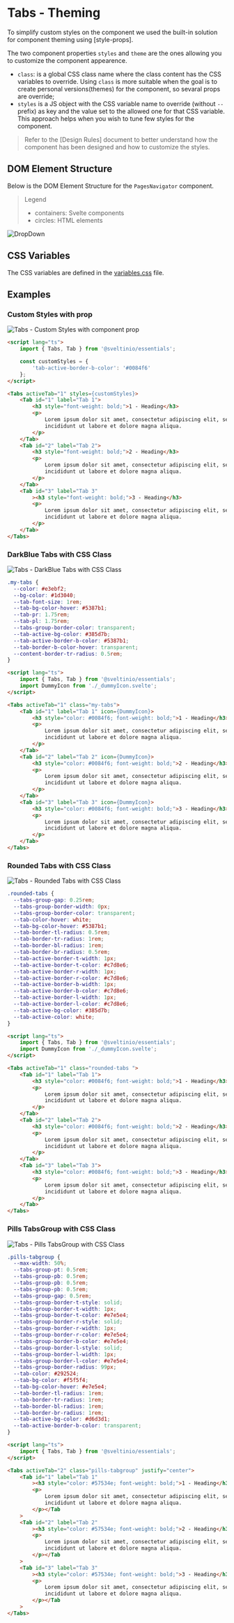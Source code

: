 # Tabs - Theming

To simplify custom styles on the component we used the built-in solution for component theming using [style-props].

The two component properties `styles` and `theme` are the ones allowing you to customize the component appearence.

- `class`: is a global CSS class name where the class content has the CSS variables to override. Using `class` is more suitable when the goal is to create personal versions(themes) for the component, so sevaral props are override;
- `styles` is a JS object with the CSS variable name to override (without `--` prefix) as key and the value set to the allowed one for that CSS variable. This approach helps when you wish to tune few styles for the component.

> Refer to the [Design Rules] document to better understand how the component has been designed and how to customize the styles.

## DOM Element Structure

Below is the DOM Element Structure for the `PagesNavigator` component.

> Legend
>
> - containers: Svelte components
> - circles: HTML elements

![DropDown](./assets/images/component_structure.png "Tabs Component - DOM Element Structure")

## CSS Variables

The CSS variables are defined in the [variables.css](./variables.css) file.

## Examples

### Custom Styles with prop

<img src="./assets/images/custom_props.png" alt="Tabs - Custom Styles with component prop" />

```html
<script lang="ts">
    import { Tabs, Tab } from '@sveltinio/essentials';

    const customStyles = {
        'tab-active-border-b-color': '#0084f6'
    };
</script>

<Tabs activeTab="1" styles={customStyles}>
    <Tab id="1" label="Tab 1">
        <h3 style="font-weight: bold;">1 - Heading</h3>
        <p>
            Lorem ipsum dolor sit amet, consectetur adipiscing elit, sed do eiusmod tempor
            incididunt ut labore et dolore magna aliqua.
        </p>
    </Tab>
    <Tab id="2" label="Tab 2">
        <h3 style="font-weight: bold;">2 - Heading</h3>
        <p>
            Lorem ipsum dolor sit amet, consectetur adipiscing elit, sed do eiusmod tempor
            incididunt ut labore et dolore magna aliqua.
        </p>
    </Tab>
    <Tab id="3" label="Tab 3"
        ><h3 style="font-weight: bold;">3 - Heading</h3>
        <p>
            Lorem ipsum dolor sit amet, consectetur adipiscing elit, sed do eiusmod tempor
            incididunt ut labore et dolore magna aliqua.
        </p>
    </Tab>
</Tabs>
```

### DarkBlue Tabs with CSS Class

<img src="./assets/images/custom_class_1.png" alt="Tabs - DarkBlue Tabs with CSS Class" />

```css
.my-tabs {
  --color: #e3ebf2;
  --bg-color: #1d3040;
  --tab-font-size: 1rem;
  --tab-bg-color-hover: #5387b1;
  --tab-pr: 1.75rem;
  --tab-pl: 1.75rem;
  --tabs-group-border-color: transparent;
  --tab-active-bg-color: #385d7b;
  --tab-active-border-b-color: #5387b1;
  --tab-border-b-color-hover: transparent;
  --content-border-tr-radius: 0.5rem;
}
```

```html
<script lang="ts">
    import { Tabs, Tab } from '@sveltinio/essentials';
    import DummyIcon from './_dummyIcon.svelte';
</script>

<Tabs activeTab="1" class="my-tabs">
    <Tab id="1" label="Tab 1" icon={DummyIcon}>
        <h3 style="color: #0084f6; font-weight: bold;">1 - Heading</h3>
        <p>
            Lorem ipsum dolor sit amet, consectetur adipiscing elit, sed do eiusmod tempor
            incididunt ut labore et dolore magna aliqua.
        </p>
    </Tab>
    <Tab id="2" label="Tab 2" icon={DummyIcon}>
        <h3 style="color: #0084f6; font-weight: bold;">2 - Heading</h3>
        <p>
            Lorem ipsum dolor sit amet, consectetur adipiscing elit, sed do eiusmod tempor
            incididunt ut labore et dolore magna aliqua.
        </p>
    </Tab>
    <Tab id="3" label="Tab 3" icon={DummyIcon}>
        <h3 style="color: #0084f6; font-weight: bold;">3 - Heading</h3>
        <p>
            Lorem ipsum dolor sit amet, consectetur adipiscing elit, sed do eiusmod tempor
            incididunt ut labore et dolore magna aliqua.
        </p>
    </Tab>
</Tabs>
```

### Rounded Tabs with CSS Class

<img src="./assets/images/custom_class_2.png" alt="Tabs - Rounded Tabs with CSS Class" />

```css
.rounded-tabs {
  --tabs-group-gap: 0.25rem;
  --tabs-group-border-width: 0px;
  --tabs-group-border-color: transparent;
  --tab-color-hover: white;
  --tab-bg-color-hover: #5387b1;
  --tab-border-tl-radius: 0.5rem;
  --tab-border-tr-radius: 1rem;
  --tab-border-bl-radius: 1rem;
  --tab-border-br-radius: 0.5rem;
  --tab-active-border-t-width: 1px;
  --tab-active-border-t-color: #c7d8e6;
  --tab-active-border-r-width: 1px;
  --tab-active-border-r-color: #c7d8e6;
  --tab-active-border-b-width: 1px;
  --tab-active-border-b-color: #c7d8e6;
  --tab-active-border-l-width: 1px;
  --tab-active-border-l-color: #c7d8e6;
  --tab-active-bg-color: #385d7b;
  --tab-active-color: white;
}
```

```html
<script lang="ts">
    import { Tabs, Tab } from '@sveltinio/essentials';
    import DummyIcon from './_dummyIcon.svelte';
</script>

<Tabs activeTab="1" class="rounded-tabs ">
    <Tab id="1" label="Tab 1">
        <h3 style="color: #0084f6; font-weight: bold;">1 - Heading</h3>
        <p>
            Lorem ipsum dolor sit amet, consectetur adipiscing elit, sed do eiusmod tempor
            incididunt ut labore et dolore magna aliqua.
        </p>
    </Tab>
    <Tab id="2" label="Tab 2">
        <h3 style="color: #0084f6; font-weight: bold;">2 - Heading</h3>
        <p>
            Lorem ipsum dolor sit amet, consectetur adipiscing elit, sed do eiusmod tempor
            incididunt ut labore et dolore magna aliqua.
        </p>
    </Tab>
    <Tab id="3" label="Tab 3">
        <h3 style="color: #0084f6; font-weight: bold;">3 - Heading</h3>
        <p>
            Lorem ipsum dolor sit amet, consectetur adipiscing elit, sed do eiusmod tempor
            incididunt ut labore et dolore magna aliqua.
        </p>
    </Tab>
</Tabs>
```

### Pills TabsGroup with CSS Class

<img src="./assets/images/custom_class_3.png" alt="Tabs - Pills TabsGroup with CSS Class" />

```css
.pills-tabgroup {
  --max-width: 50%;
  --tabs-group-pt: 0.5rem;
  --tabs-group-pb: 0.5rem;
  --tabs-group-pb: 0.5rem;
  --tabs-group-pb: 0.5rem;
  --tabs-group-gap: 0.5rem;
  --tabs-group-border-t-style: solid;
  --tabs-group-border-t-width: 1px;
  --tabs-group-border-t-color: #e7e5e4;
  --tabs-group-border-r-style: solid;
  --tabs-group-border-r-width: 1px;
  --tabs-group-border-r-color: #e7e5e4;
  --tabs-group-border-b-color: #e7e5e4;
  --tabs-group-border-l-style: solid;
  --tabs-group-border-l-width: 1px;
  --tabs-group-border-l-color: #e7e5e4;
  --tabs-group-border-radius: 99px;
  --tab-color: #292524;
  --tab-bg-color: #f5f5f4;
  --tab-bg-color-hover: #e7e5e4;
  --tab-border-tl-radius: 1rem;
  --tab-border-tr-radius: 1rem;
  --tab-border-bl-radius: 1rem;
  --tab-border-br-radius: 1rem;
  --tab-active-bg-color: #d6d3d1;
  --tab-active-border-b-color: transparent;
}
```

```html
<script lang="ts">
    import { Tabs, Tab } from '@sveltinio/essentials';
</script>

<Tabs activeTab="2" class="pills-tabgroup" justify="center">
    <Tab id="1" label="Tab 1"
        ><h3 style="color: #57534e; font-weight: bold;">1 - Heading</h3>
        <p>
            Lorem ipsum dolor sit amet, consectetur adipiscing elit, sed do eiusmod tempor
            incididunt ut labore et dolore magna aliqua.
        </p></Tab
    >
    <Tab id="2" label="Tab 2"
        ><h3 style="color: #57534e; font-weight: bold;">2 - Heading</h3>
        <p>
            Lorem ipsum dolor sit amet, consectetur adipiscing elit, sed do eiusmod tempor
            incididunt ut labore et dolore magna aliqua.
        </p></Tab
    >
    <Tab id="3" label="Tab 3"
        ><h3 style="color: #57534e; font-weight: bold;">3 - Heading</h3>
        <p>
            Lorem ipsum dolor sit amet, consectetur adipiscing elit, sed do eiusmod tempor
            incididunt ut labore et dolore magna aliqua.
        </p></Tab
    >
</Tabs>
```
